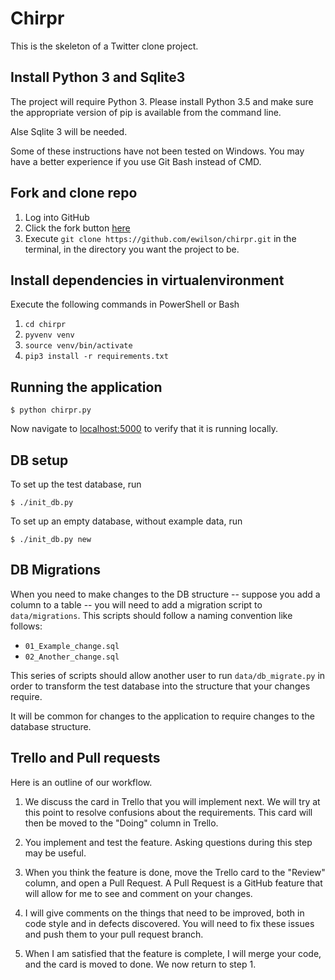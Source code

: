 # Chirpr

This is the skeleton of a Twitter clone project.

## Install Python 3 and Sqlite3

The project will require Python 3. Please install Python 3.5 and make sure the appropriate version of pip is available
from the command line. 

Alse Sqlite 3 will be needed.

Some of these instructions have not been tested on Windows. You may have a better experience if you use Git Bash
instead of CMD.

## Fork and clone repo

1. Log into GitHub
1. Click the fork button [here](https://github.com/ewilson/chirpr)
1. Execute `git clone https://github.com/ewilson/chirpr.git` in the terminal, in the directory you want the project to be.

## Install dependencies in virtualenvironment

Execute the following commands in PowerShell or Bash

1. `cd chirpr`
1. `pyvenv venv`
1. `source venv/bin/activate`
1. `pip3 install -r requirements.txt`

## Running the application

    $ python chirpr.py

Now navigate to [localhost:5000](http://localhost:5000/) to verify that it is running locally. 

## DB setup

To set up the test database, run

    $ ./init_db.py

To set up an empty database, without example data, run

    $ ./init_db.py new

## DB Migrations

When you need to make changes to the DB structure -- suppose you add a column to a table --
you will need to add a migration script to `data/migrations`. This scripts should follow a naming
convention like follows:

- `01_Example_change.sql`
- `02_Another_change.sql`

This series of scripts should allow another user to run `data/db_migrate.py` in order to transform
the test database into the structure that your changes require.

It will be common for changes to the application to require changes to the database structure.

## Trello and Pull requests 

Here is an outline of our workflow.

1. We discuss the card in Trello that you will implement next. We will try at this point
to resolve confusions about the requirements. This card will then be moved to the "Doing" column
in Trello.

2. You implement and test the feature. Asking questions during this step may be useful.

3. When you think the feature is done, move the Trello card to the "Review" column, and open a
Pull Request. A Pull Request is a GitHub feature that will allow for me to see and comment on your
changes.

4. I will give comments on the things that need to be improved, both in code style and in defects
discovered. You will need to fix these issues and push them to your pull request branch.

5. When I am satisfied that the feature is complete, I will merge your code, and the card is moved to done.
We now return to step 1.
